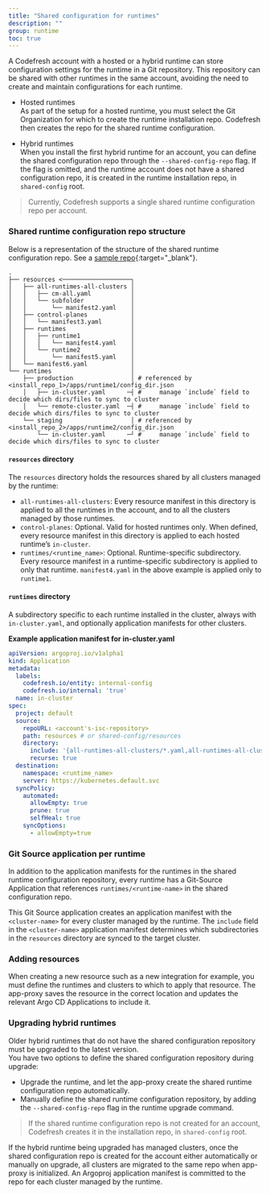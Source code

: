 ```yaml
---
title: "Shared configuration for runtimes"
description: ""
group: runtime
toc: true
---
```



A Codefresh account with a hosted or a hybrid runtime can store configuration settings for the runtime in a Git repository. This repository can be shared with other runtimes in the same account, avoiding the need to create and maintain configurations for each runtime.

* Hosted runtimes  
  As part of the setup for a hosted runtime, you must select the Git Organization for which to create the runtime installation repo. Codefresh then creates the repo for the shared runtime configuration.  

* Hybrid runtimes  
  When you install the first hybrid runtime for an account, you can define the shared configuration repo through the `--shared-config-repo` flag. If the flag is omitted, and the runtime account does not have a shared configuration repo, it is created in the runtime installation repo, in `shared-config` root.

> Currently, Codefresh supports a single shared runtime configuration repo per account.


### Shared runtime configuration repo structure
Below is a representation of the structure of the shared runtime configuration repo. 
See a [sample repo](https://github.dev/noam-codefresh/shared-gs){:target="\_blank"}.

```
.
├── resources <───────────────────┐
│   ├── all-runtimes-all-clusters │
│   │   ├── cm-all.yaml           │
│   │   └── subfolder             │
│   │       └── manifest2.yaml    │
│   ├── control-planes            │
│   │   └── manifest3.yaml        │
│   ├── runtimes                  │
│   │   ├── runtime1              │
│   │   │   └── manifest4.yaml    │
│   │   └── runtime2              │
│   │       └── manifest5.yaml    │
│   └── manifest6.yaml            │
└── runtimes                      │
    ├── production                │ # referenced by <install_repo_1>/apps/runtime1/config_dir.json
    │   ├── in-cluster.yaml      ─┤ #     manage `include` field to decide which dirs/files to sync to cluster
    │   └── remote-cluster.yaml  ─┤ #     manage `include` field to decide which dirs/files to sync to cluster
    └── staging                   │ # referenced by <install_repo_2>/apps/runtime2/config_dir.json
        └── in-cluster.yaml      ─┘ #     manage `include` field to decide which dirs/files to sync to cluster
```

#### `resources` directory 

The `resources` directory holds the resources shared by all clusters managed by the runtime:

  * `all-runtimes-all-clusters`: Every resource manifest in this directory is applied to all the runtimes in the account, and to all the clusters managed by those runtimes.  
  * `control-planes`: Optional. Valid for hosted runtimes only. When defined, every resource manifest in this directory is applied to each hosted runtime’s `in-cluster`.
  * `runtimes/<runtime_name>`: Optional. Runtime-specific subdirectory. Every resource manifest in a runtime-specific subdirectory is applied to only that runtime. `manifest4.yaml` in the above example is applied only to `runtime1`. 

#### `runtimes` directory 
A subdirectory specific to each runtime installed in the cluster, always with `in-cluster.yaml`, and optionally application manifests for other clusters. 

**Example application manifest for in-cluster.yaml**

```yaml
apiVersion: argoproj.io/v1alpha1
kind: Application
metadata:
  labels:
    codefresh.io/entity: internal-config
    codefresh.io/internal: 'true'
  name: in-cluster
spec:
  project: default
  source: 
    repoURL: <account's-isc-repository>
    path: resources # or shared-config/resources
    directory:
      include: '{all-runtimes-all-clusters/*.yaml,all-runtimes-all-clusters/**/*.yaml,runtimes/<runtime_name>/*.yaml,runtimes/<runtime_name>/**/*.yaml,control-planes/*.yaml,control-planes/**/*.yaml}'
      recurse: true
  destination:
    namespace: <runtime_name>
    server: https://kubernetes.default.svc
  syncPolicy:
    automated:
      allowEmpty: true
      prune: true
      selfHeal: true
    syncOptions:
      - allowEmpty=true
```


### Git Source application per runtime
In addition to the application manifests for the runtimes in the shared runtime configuration repository, every runtime has a Git-Source Application that references `runtimes/<runtime-name>` in the shared configuration repo.  

This Git Source application creates an application manifest with the `<cluster-name>` for every cluster managed by the runtime. The `include` field in the `<cluster-name>` application manifest determines which subdirectories in the `resources` directory are synced to the target cluster.


### Adding resources
When creating a new resource such as a new integration for example, you must define the runtimes and clusters to which to apply that resource. The app-proxy saves the resource in the correct location and updates the relevant Argo CD Applications to include it.

### Upgrading hybrid runtimes
Older hybrid runtimes that do not have the shared configuration repository must be upgraded to the latest version.  
You have two options to define the shared configuration repository during upgrade:
* Upgrade the runtime, and let the app-proxy create the shared runtime configuration repo automatically.
* Manually define the shared runtime configuration repository, by adding the `--shared-config-repo` flag in the runtime upgrade command.

>If the shared runtime configuration repo is not created for an account, Codefresh creates it in the installation repo, in `shared-config` root. 

If the hybrid runtime being upgraded has managed clusters, once the shared configuration repo is created for the account either automatically or manually on upgrade, all clusters are migrated to the same repo when app-proxy is initialized. An Argoproj application manifest is committed to the repo for each cluster managed by the runtime. 



